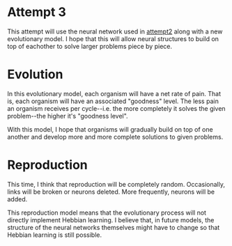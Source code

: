 # Attempt 3

This attempt will use the neural network used in [attempt2](../attempt2) along with a new evolutionary model. I hope that this will allow neural structures to build on top of eachother to solve larger problems piece by piece.

# Evolution

In this evolutionary model, each organism will have a net rate of pain. That is, each organism will have an associated "goodness" level. The less pain an organism receives per cycle--i.e. the more completely it solves the given problem--the higher it's "goodness level".

With this model, I hope that organisms will gradually build on top of one another and develop more and more complete solutions to given problems.

# Reproduction

This time, I think that reproduction will be completely random. Occasionally, links will be broken or neurons deleted. More frequently, neurons will be added.

This reproduction model means that the evolutionary process will not directly implement Hebbian learning. I believe that, in future models, the structure of the neural networks themselves might have to change so that Hebbian learning is still possible.
